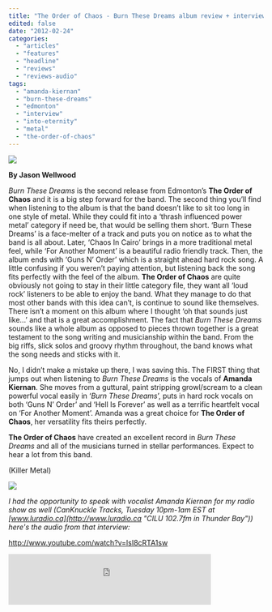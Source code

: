 ```yaml
---
title: "The Order of Chaos - Burn These Dreams album review + interview with Amanda Kiernan"
edited: false
date: "2012-02-24"
categories:
  - "articles"
  - "features"
  - "headline"
  - "reviews"
  - "reviews-audio"
tags:
  - "amanda-kiernan"
  - "burn-these-dreams"
  - "edmonton"
  - "interview"
  - "into-eternity"
  - "metal"
  - "the-order-of-chaos"
---
```


[![](http://www.hellbound.ca/wp-content/uploads/2012/02/burn-these-dreams-590x590.jpg)](http://www.hellbound.ca/2012/02/the-order-of-chaos-burn-these-dreams/burn-these-dreams/)

**By Jason Wellwood**

_Burn These Dreams_ is the second release from Edmonton’s **The Order of Chaos** and it is a big step forward for the band. The second thing you’ll find when listening to the album is that the band doesn’t like to sit too long in one style of metal. While they could fit into a ‘thrash influenced power metal’ category if need be, that would be selling them short. ‘Burn These Dreams’ is a face-melter of a track and puts you on notice as to what the band is all about. Later, ‘Chaos In Cairo’ brings in a more traditional metal feel, while ‘For Another Moment’ is a beautiful radio friendly track. Then, the album ends with ‘Guns N’ Order’ which is a straight ahead hard rock song. A little confusing if you weren’t paying attention, but listening back the song fits perfectly with the feel of the album. **The Order of Chaos** are quite obviously not going to stay in their little category file, they want all ‘loud rock’ listeners to be able to enjoy the band. What they manage to do that most other bands with this idea can’t, is continue to sound like themselves. There isn’t a moment on this album where I thought ‘oh that sounds just like...’ and that is a great accomplishment. The fact that _Burn These Dreams_ sounds like a whole album as opposed to pieces thrown together is a great testament to the song writing and musicianship within the band. From the big riffs, slick solos and groovy rhythm throughout, the band knows what the song needs and sticks with it.

No, I didn’t make a mistake up there, I was saving this. The FIRST thing that jumps out when listening to _Burn These Dreams_ is the vocals of **Amanda Kiernan**. She moves from a guttural, paint stripping growl/scream to a clean powerful vocal easily in ‘_Burn These Dreams_’, puts in hard rock vocals on both ‘Guns N’ Order’ and ‘Hell Is Forever’ as well as a terrific heartfelt vocal on ‘For Another Moment’. Amanda was a great choice for **The Order of Chaos**, her versatility fits theirs perfectly.

**The Order of Chaos** have created an excellent record in _Burn These Dreams_ and all of the musicians turned in stellar performances. Expect to hear a lot from this band.

(Killer Metal)

[![](http://www.hellbound.ca/wp-content/uploads/2009/05/review9.png)](http://www.hellbound.ca/2009/06/hooded-menace-fulfill-the-curse/review9/)

_I had the opportunity to speak with vocalist Amanda Kiernan for my radio show as well (CanKnuckle Tracks, Tuesday 10pm-1am EST at [www.luradio.ca](http://www.luradio.ca "CILU 102.7fm in Thunder Bay")) here's the audio from that interview:_

http://www.youtube.com/watch?v=lsI8cRTA1sw

<iframe width="400" height="100" style="position: relative; display: block; width: 400px; height: 100px;" src="http://bandcamp.com/EmbeddedPlayer/v=2/album=4024464081/size=venti/bgcol=FFFFFF/linkcol=4285BB/" allowtransparency="true" frameborder="0"><a href="http://theorderofchaos.bandcamp.com/album/burn-these-dreams">Burn These Dreams by The Order of Chaos</a></iframe>
